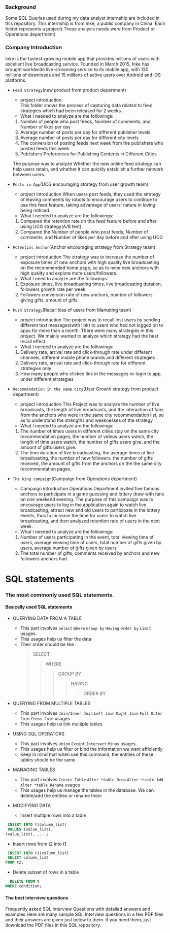 
### Background
Some SQL Queries used during my data analyst internship are included in this repository. This internship is from Inke, a public company in China. Each folder represents a project( These analysis needs were from Product or Operations department)

### Company Introduction
Inke is the fastest-growing mobile app that provides millions of users with excellent live broadcasting service. 
Founded in March 2015, Inke has brought worldwide live-streaming service to its mobile app, 
with 130 millions of downloads and 15 millions of active users over Android and iOS platforms.

 * `Feed Strategy`(new product from product department)
   * project introduction <br>
     This folder shows the process of capturing data related to feed strategies which had been released for 2 weeks.
   * What I needed to analyze are the followings:
    1. Number of people who post feeds, Number of comments, and Number of likes per day
    2. Average number of posts per day for different publisher levels
    3. Average number of posts per day for different city levels
    4. The conversion of posting feeds next week from the publishers who posted feeds this week
    5. Publishers'Preferences for Publishing Contents in Different Cities
    
    The purpose was to analyze Whether the new online feed strategy can help users retain, 
    and whether it can quickly establish a further network between users. 

* `Posts in App`(UCG encouraging strategy from user growth team)
   * project introduction
     When users post feeds, they used the strategy of leaving comments by robots to encourage users to continue to use this feed feature, taking advantage of users' nature in loving being noticed.
   * What I needed to analyze are the followings:
    1. Compared the retention rate on this feed feature before and after using UCG strategy(A/B test) 
    2. Compared the Number of people who post feeds, Number of comments, and Number of likes per day before and after using UCG
    
* `Potential Anchor`(Anchor encouraging strategy from Strategy team)
   * project introduction
     The strategy was to increase the number of exposure times of new anchors with high quality live broadcasting on the recommended home page, so as to mine new anchors with high quality and explore more users/followers.
   * What I need to analyze are the followings:
    1. Exposure times, live broadcasting times, live broadcasting duration, followers growth rate per week
    2. Followers conversion rate of new anchors, number of followers giving gifts, amount of gifts
    
* `Push Strategy`(Recall loss of users from Marketing team)
   * project introduction
     The project was to recall lost users by sending different text messages(with link) to users who had not logged on to apps for more than a month. There were many strategies in this project. We mainly wanted to analyze which strategy had the best recall effect.
   * What I needed to analyze are the followings:
    1. Delivery rate, arrival rate and click-through rate under different channels, different mobile phone brands and different strategies
    2. Delivery rate, arrival rate and click-through rate for different strategies only
    3. How many people who clicked link in the messages re-login to app, under different strategies 
    
* `Recommendation in the same city`(User Growth strategy from product department)
   * project introduction
     This Project was to analyze the number of live broadcasts, the length of live broadcasts, and the interaction of fans from the anchors who were in the same city recommendation list, so as to understand the strengths and weaknesses of the strategy
   * What I needed to analyze are the followings:
    1. The number of times users in different cities stay on the same city recommendation pages, the number of videos users watch, the length of time users watch, the number of gifts users give, and the amount of gifts users give.
    2. The time duration of live broadcasting, the average times of live broadcasting, the number of new followers, the number of gifts received, the amount of gifts from the anchors on the the same city recommendation pages.

* `The King campaign`(Campaign from Operations department)
   * Campaign introduction
     Operations Department invited five famous anchors to participate in a game guessing and lottery draw with fans on one weekend evening. The purpose of this campaign was to encourage users to log in the application again to watch live broadcasting, attract new and old users to participate in the lottery events, thus to increase the time for users to watch live broadcasting, and then analyzed retention rate of users in the next week.
   * What I needed to analyze are the followings:
    1. Number of users participating in the event, total viewing time of users, average viewing time of users, total number of gifts given by users, average number of gifts given by users
    2. The total number of gifts, comments received by anchors and new followers anchors had


SQL statements
===
### The most commonly used SQL statements.

#### Basically used SQL statements
* QUERYING DATA FROM A TABLE
  * This part involves `Select` `Where` `Group by` `Having` `Order by` `Limit` usages.
  * This usages help us filter the data
  * Their order should be like :
    >SELECT
    >>WHERE
    >>>GROUP BY 
    >>>> HAVING
    >>>>> ORDER BY

* QUERYING FROM MULTIPLE TABLES
  * This part involves `Join/Inner Join` `Left Join` `Right Join` `Full Outer Join` `Cross Join` usages
  * This usages help us link multiple tables

* USING SQL OPERATORS
  * This part involves `Union` `Except` `Intersect` `Minus` usages.
  * This usages help us filter or bind the information we want efficiently
  * Keep in mind that when use this command, the entities of these tables should be the same

* MANAGING TABLES
  * This part involves `Create Table` `Alter *table Drop` `Alter *table Add` `Alter *table Rename` usages
  * This usages help us manage the tables in the database. We can delete/add the entities or rename them

*  MODIFYING DATA
    * Insert multiple rows into a table
``` SQL
 INSERT INTO t(column_list) 
 VALUES (value_list),
(value_list), ....;
```
   * Insert rows from t2 into t1
``` SQL
 INSERT INTO t1(column_list) 
 SELECT column_list
FROM t2;
```
   * Delete subset of rows in a table
``` SQL
  DELETE FROM t
WHERE condition;
```
#### The best interview questions
Frequently asked SQL Interview Questions with detailed answers and examples.Here are many sample SQL Interview questions in a few PDF files and their answers are given just below to them. If you need them, just download the PDF files in this SQL repository.

